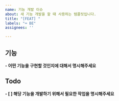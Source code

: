 ```yaml
---
name: 기능 개발 이슈
about: 새 기능 개발을 할 때 사용하는 템플릿입니다.
title: "[FEAT] "
labels: "⌨️ BE"
assignees: ''

---
```


## 기능
**- 어떤 기능을 구현할 것인지에 대해서 명시해주세요**
## Todo
**- [ ] 해당 기능을 개발하기 위해서 필요한 작업을 명시해주세요**
